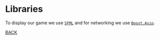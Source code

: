# Libraries

To display our game we use [`SFML`](https://www.sfml-dev.org/) and for networking we use [`Boost.Asio`](https://www.boost.org/doc/libs/1\_81\_0/doc/html/boost\_asio.html).

[BACK](../../)
